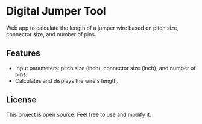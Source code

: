 # Digital Jumper Tool

Web app to calculate the length of a jumper wire based on pitch size, connector size, and number of pins.

## Features

- Input parameters: pitch size (inch), connector size (inch), and number of pins.
- Calculates and displays the wire's length.

## License

This project is open source. Feel free to use and modify it.